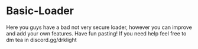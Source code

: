 # Basic-Loader
Here you guys have a bad not very secure loader, however you can improve and add your own features. Have fun pasting!
If you need help feel free to dm tea in discord.gg/drklight
